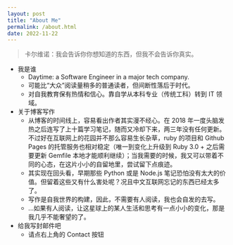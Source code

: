 ```yaml
---
layout: post
title: "About Me"
permalink: /about.html
date: 2022-11-22
---
```


> 卡尔维诺：我会告诉你你想知道的东西，但我不会告诉你真实。

- 我是谁
	- Daytime: a Software Engineer in a major tech company.
	- 可能比“大众”阅读量稍多的普通读者，但间断性落后于时代。
	- 对自我教育保有热情和信心。靠自学从本科专业（传统工科）转到 IT 领域。
- 关于博客写作
	- 从博客的时间线上，容易看出作者其实漫不经心。在 2018 年一度头脑发热之后连写了上十篇学习笔记，随而又冷却下来，两三年没有任何更新。不过好在互联网上的花园并不那么容易生长杂草，ruby 的项目和 Github Pages  的托管服务也相对稳定（唯一到变化上升级到 Ruby 3.0 + 之后需要更新 Gemfile 本地才能顺利继续）；当我需要的时候，我又可以带着不同的心态，在这片小小的自留地里，尝试留下点痕迹。
	- 其实现在回头看，早期那些 Python 或是 Node.js 笔记恐怕没有太大的价值。但留着这些又有什么害处呢？况且中文互联网忘记的东西已经太多了。
	- 写作是自我世界的构建，因此，不需要有人阅读，我也会自发的去写。
	- ...如果有人阅读，让这星球上的某人生活和思考有一点小小的变化，那是我几乎不能奢望的了。
- 给我写封邮件吧
	- 请点右上角的 Contact 按钮
